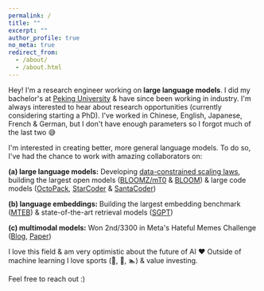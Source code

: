 ```yaml
---
permalink: /
title: ""
excerpt: ""
author_profile: true
no_meta: true
redirect_from: 
  - /about/
  - /about.html
---
```


Hey! I'm a research engineer working on **large language models**. I did my bachelor's at [Peking University](https://en.wikipedia.org/wiki/Peking_University) & have since been working in industry. I'm always interested to hear about research opportunities (currently considering starting a PhD). I've worked in Chinese, English, Japanese, French & German, but I don't have enough parameters so I forgot much of the last two 😅

I'm interested in creating better, more general language models. To do so, I've had the chance to work with amazing collaborators on:

**(a) large language models:** Developing [data-constrained scaling laws](https://arxiv.org/abs/2305.16264), building the largest open models ([BLOOMZ/mT0](https://arxiv.org/abs/2211.01786) & [BLOOM](https://arxiv.org/abs/2211.05100)) & large code models ([OctoPack](https://arxiv.org/abs/2308.07124), [StarCoder](https://arxiv.org/abs/2305.06161) & [SantaCoder](https://arxiv.org/abs/2301.03988))

**(b) language embeddings:** Building the largest embedding benchmark ([MTEB](https://arxiv.org/abs/2210.07316)) & state-of-the-art retrieval models ([SGPT](https://arxiv.org/abs/2202.08904))

**(c) multimodal models:** Won 2nd/3300 in Meta's Hateful Memes Challenge ([Blog](https://ai.facebook.com/blog/hateful-memes-challenge-winners/), [Paper](https://arxiv.org/abs/2012.07788))

I love this field & am very optimistic about the future of AI ❤️ Outside of machine learning I love sports (🎾, 🏃, 🏊) & value investing.

Feel free to reach out :)


<!-- News
======
- May 2021: 
- April 2021:
-->

